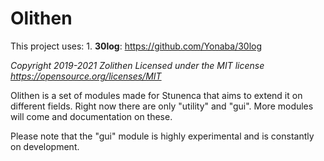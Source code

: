 # Olithen

This project uses:
	1. **30log**: https://github.com/Yonaba/30log 

_Copyright 2019-2021 Zolithen
Licensed under the MIT license https://opensource.org/licenses/MIT_

Olithen is a set of modules made for Stunenca that aims to extend it on different fields.
Right now there are only "utility" and "gui". More modules will come and documentation on these.

Please note that the "gui" module is highly experimental and is constantly on development.